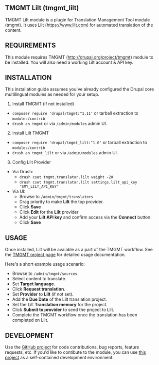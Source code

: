 TMGMT Lilt (tmgmt_lilt)
---------------------
TMGMT Lilt module is a plugin for Translation Management Tool module (tmgmt).
It uses Lilt (https://www.lilt.com) for automated translation of the content.

REQUIREMENTS
------------
This module requires TMGMT (http://drupal.org/project/tmgmt) module to be
installed. You will also need a working Lilt account & API key.

INSTALLATION
------------
This installation guide assumes you've already configured the Drupal core
multilingual modules as needed for your setup.

1. Install TMGMT (if not installed)
  - `composer require 'drupal/tmgmt:^1.11'` or tarball extraction to `modules/contrib`
  - `drush en tmgmt` or via `/admin/modules` admin UI.
2. Install Lilt TMGMT
  - `composer require 'drupal/tmgmt_lilt:^1.0'` or tarball extraction to `modules/contrib`
  - `drush en tmgmt_lilt` or via `/admin/modules` admin UI.
3. Config Lilt Provider
  - Via Drush:
    - `drush cset tmgmt.translator.lilt weight -20`
    - `drush cset tmgmt.translator.lilt settings.lilt_api_key "$MY_LILT_API_KEY"`
  - Via UI:
    - Browse to `/admin/tmgmt/translators`
    - Drag priority to make **Lilt** the top provider.
    - Click **Save**
    - Click **Edit** for the **Lilt** provider
    - Add your **Lilt API key** and confirm access via the **Connect** button.
    - Click **Save**

USAGE
------------
Once installed, Lilt will be avaiable as a part of the TMGMT workflow.  See
the [TMGMT project page](https://www.drupal.org/project/tmgmt) for detailed
usage documentation.

Here's a short example usage scenario:

- Browse to `/admin/tmgmt/sources`
- Select content to translate.
- Set **Target language**.
- Click **Request translation**.
- Set **Provider** to **Lilt** (if not set).
- Add the **Due Date** of the Lilt translation project.
- Set the Lilt **Translation memory** for the project.
- Click **Submit to provider** to send the project to Lilt.
- Complete the TMGMT workflow once the translation has been completed on Lilt.

DEVELOPMENT
------------

Use the [GitHub project](http://github.com/lilt/tmgmt_lilt) for code
contributions, bug reports, feature requests, etc. If you'd like to contibute
to the module, you can use [this project](https://github.com/lilt/lilt_drupal_env)
as a self-contained development environment.

